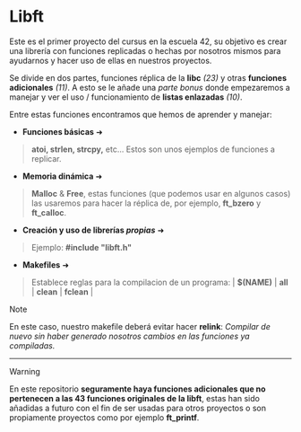 # Libft
Este es el primer proyecto del cursus en la escuela 42, su objetivo es crear una librería con funciones replicadas o hechas por nosotros mismos para ayudarnos y hacer uso de ellas en nuestros proyectos.

Se divide en dos partes, funciones réplica de la **libc** *(23)* y otras **funciones adicionales** *(11)*. A esto se le añade una *parte bonus* donde empezaremos a manejar y ver el uso / funcionamiento de **listas enlazadas** *(10)*.

  
Entre estas funciones encontramos que hemos de aprender y manejar:

- **Funciones básicas** ➜
>**atoi, strlen, strcpy,** etc... Estos son unos ejemplos de funciones a replicar.

- **Memoria dinámica** ➜
>**Malloc** & **Free**, estas funciones (que podemos usar en algunos casos) las usaremos para hacer la réplica de, por ejemplo, **ft_bzero**  y **ft_calloc**.

- **Creación y uso de librerías *propias*** ➜
>Ejemplo: **#include "libft.h"**

- **Makefiles**  ➜
> Establece reglas para la compilacion de un programa: | **$(NAME)** | **all** | **clean** | **fclean** |


> [!NOTE]
>En este caso, nuestro makefile deberá evitar hacer **relink**: *Compilar de nuevo sin haber generado nosotros cambios en las funciones ya compiladas.*


    
----
> [!WARNING]
> En este repositorio **seguramente haya funciones adicionales que no pertenecen a las 43 funciones originales de la libft**, estas han sido añadidas a futuro con el fin de ser usadas para otros proyectos o son propiamente proyectos como por ejemplo **ft_printf**.